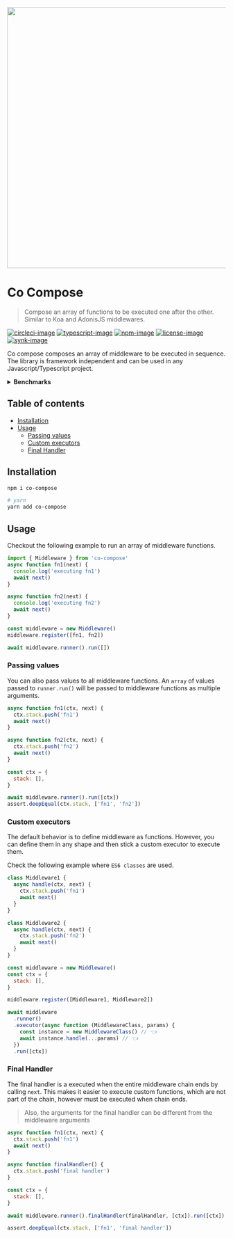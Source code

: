 <div align="center">
	<img src="https://res.cloudinary.com/adonisjs/image/upload/q_100/v1557762307/poppinss_iftxlt.jpg" width="600px">
</div>

# Co Compose

> Compose an array of functions to be executed one after the other. Similar to Koa and AdonisJS middlewares.

[![circleci-image]][circleci-url] [![typescript-image]][typescript-url] [![npm-image]][npm-url] [![license-image]][license-url] [![synk-image]][synk-url]

Co compose composes an array of middleware to be executed in sequence. The library is framework independent and can be used in any Javascript/Typescript project.

<details>
	<summary> <strong>Benchmarks</strong> </summary>

    Co Compose x 521,393 ops/sec ±1.41% (82 runs sampled)
    fastseries x 114,855 ops/sec ±6.97% (42 runs sampled)
    middie x 109,021 ops/sec ±6.62% (42 runs sampled)

<p> <strong> Fastest is Co Compose </strong> </p>
</details>

<!-- START doctoc generated TOC please keep comment here to allow auto update -->
<!-- DON'T EDIT THIS SECTION, INSTEAD RE-RUN doctoc TO UPDATE -->
## Table of contents

- [Installation](#installation)
- [Usage](#usage)
  - [Passing values](#passing-values)
  - [Custom executors](#custom-executors)
  - [Final Handler](#final-handler)

<!-- END doctoc generated TOC please keep comment here to allow auto update -->

## Installation

```sh
npm i co-compose

# yarn
yarn add co-compose
```

## Usage

Checkout the following example to run an array of middleware functions.

```ts
import { Middleware } from 'co-compose'
async function fn1(next) {
  console.log('executing fn1')
  await next()
}

async function fn2(next) {
  console.log('executing fn2')
  await next()
}

const middleware = new Middleware()
middleware.register([fn1, fn2])

await middleware.runner().run([])
```

### Passing values

You can also pass values to all middleware functions. An `array` of values passed to `runner.run()` will be passed to middleware functions as multiple arguments.

```js
async function fn1(ctx, next) {
  ctx.stack.push('fn1')
  await next()
}

async function fn2(ctx, next) {
  ctx.stack.push('fn2')
  await next()
}

const ctx = {
  stack: [],
}

await middleware.runner().run([ctx])
assert.deepEqual(ctx.stack, ['fn1', 'fn2'])
```

### Custom executors

The default behavior is to define middleware as functions. However, you can define them in any shape and then stick a custom executor to execute them.

Check the following example where `ES6 classes` are used.

```js
class Middleware1 {
  async handle(ctx, next) {
    ctx.stack.push('fn1')
    await next()
  }
}

class Middleware2 {
  async handle(ctx, next) {
    ctx.stack.push('fn2')
    await next()
  }
}

const middleware = new Middleware()
const ctx = {
  stack: [],
}

middleware.register([Middleware1, Middleware2])

await middleware
  .runner()
  .executor(async function (MiddlewareClass, params) {
    const instance = new MiddlewareClass() // 👈
    await instance.handle(...params) // 👈
  })
  .run([ctx])
```

### Final Handler

The final handler is a executed when the entire middleware chain ends by calling `next`. This makes it easier to execute custom functions, which are not part of the chain, however must be executed when chain ends.

> Also, the arguments for the final handler can be different from the middleware arguments

```js
async function fn1(ctx, next) {
  ctx.stack.push('fn1')
  await next()
}

async function finalHandler() {
  ctx.stack.push('final handler')
}

const ctx = {
  stack: [],
}

await middleware.runner().finalHandler(finalHandler, [ctx]).run([ctx])

assert.deepEqual(ctx.stack, ['fn1', 'final handler'])
```

[circleci-image]: https://img.shields.io/circleci/project/github/poppinss/co-compose/master.svg?style=for-the-badge&logo=circleci
[circleci-url]: https://circleci.com/gh/poppinss/co-compose 'circleci'
[typescript-image]: https://img.shields.io/badge/Typescript-294E80.svg?style=for-the-badge&logo=typescript
[typescript-url]: "typescript"
[npm-image]: https://img.shields.io/npm/v/co-compose.svg?style=for-the-badge&logo=npm
[npm-url]: https://npmjs.org/package/co-compose 'npm'
[license-image]: https://img.shields.io/npm/l/co-compose?color=blueviolet&style=for-the-badge
[license-url]: LICENSE.md 'license'
[synk-image]: https://img.shields.io/snyk/vulnerabilities/github/poppinss/co-compose?label=Synk%20Vulnerabilities&style=for-the-badge
[synk-url]: https://snyk.io/test/github/poppinss/co-compose?targetFile=package.json 'synk'
